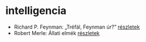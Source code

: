 # intelligencia

- Richard P. Feynman: „Tréfál, Feynman úr?” [részletek](_details/%7Bopf.creator%7D.md#id_820)
- Robert Merle: Állati elmék [részletek](_details/%7Bopf.creator%7D.md#id_326)
